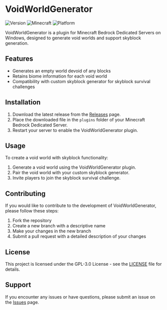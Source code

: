 # VoidWorldGenerator

![Version](https://img.shields.io/badge/version-1.0.0-blue)
![Minecraft](https://img.shields.io/badge/Minecraft-Bedrock_Edition-green)
![Platform](https://img.shields.io/badge/platform-Windows-orange)

VoidWorldGenerator is a plugin for Minecraft Bedrock Dedicated Servers on Windows, designed to generate void worlds and support skyblock generation.

## Features

- Generates an empty world devoid of any blocks
- Retains biome information for each void world
- Compatibility with custom skyblock generator for skyblock survival challenges

## Installation

1. Download the latest release from the [Releases](https://github.com/dofes/VoidWorldGenerator/releases) page.
2. Place the downloaded file in the `plugins` folder of your Minecraft Bedrock Dedicated Server.
3. Restart your server to enable the VoidWorldGenerator plugin.

## Usage

To create a void world with skyblock functionality:

1. Generate a void world using the VoidWorldGenerator plugin.
2. Pair the void world with your custom skyblock generator.
3. Invite players to join the skyblock survival challenge.

## Contributing

If you would like to contribute to the development of VoidWorldGenerator, please follow these steps:

1. Fork the repository
2. Create a new branch with a descriptive name
3. Make your changes in the new branch
4. Submit a pull request with a detailed description of your changes

## License

This project is licensed under the GPL-3.0 License - see the [LICENSE](LICENSE) file for details.

## Support

If you encounter any issues or have questions, please submit an issue on the [Issues](https://github.com/dofes/VoidWorldGenerator/issues) page.
